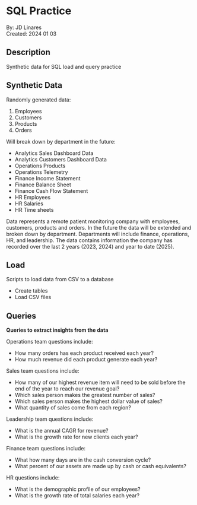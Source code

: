 # SQL Practice
By: JD Linares  
Created: 2024 01 03 


## Description
Synthetic data for SQL load and query practice


## Synthetic Data
Randomly generated data: 
1. Employees
2. Customers
3. Products
4. Orders

Will break down by department in the future: 
- Analytics Sales Dashboard Data
- Analytics Customers Dashboard Data
- Operations Products
- Operations Telemetry
- Finance Income Statement
- Finance Balance Sheet
- Finance Cash Flow Statement
- HR Employees
- HR Salaries
- HR Time sheets

Data represents a remote patient monitoring company with employees, customers, products and orders. In the future the data will be extended and broken down by department. Departments will include finance, operations, HR, and leadership. The data contains information the company has recorded over the last 2 years (2023, 2024) and year to date (2025).


## Load
Scripts to load data from CSV to a database
- Create tables
- Load CSV files


## Queries

**Queries to extract insights from the data** 

Operations team questions include: 
- How many orders has each product received each year? 
- How much revenue did each product generate each year?

Sales team questions include: 
- How many of our highest revenue item will need to be sold before the end of the year to reach our revenue goal? 
- Which sales person makes the greatest number of sales?
- Which sales person makes the highest dollar value of sales?
- What quantity of sales come from each region?


Leadership team questions include: 
- What is the annual CAGR for revenue? 
- What is the growth rate for new clients each year? 

Finance team questions include: 
- What how many days are in the cash conversion cycle? 
- What percent of our assets are made up by cash or cash equivalents? 

HR questions include:
- What is the demographic profile of our employees? 
- What is the growth rate of total salaries each year? 










